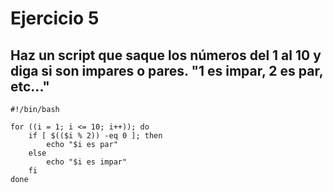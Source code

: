 # Ejercicio 5

## Haz un script que saque los números del 1 al 10 y diga si son impares o pares. "1 es impar, 2 es par, etc..."

```shell
#!/bin/bash

for ((i = 1; i <= 10; i++)); do
    if [ $(($i % 2)) -eq 0 ]; then
        echo "$i es par"
    else
        echo "$i es impar"
    fi
done

```